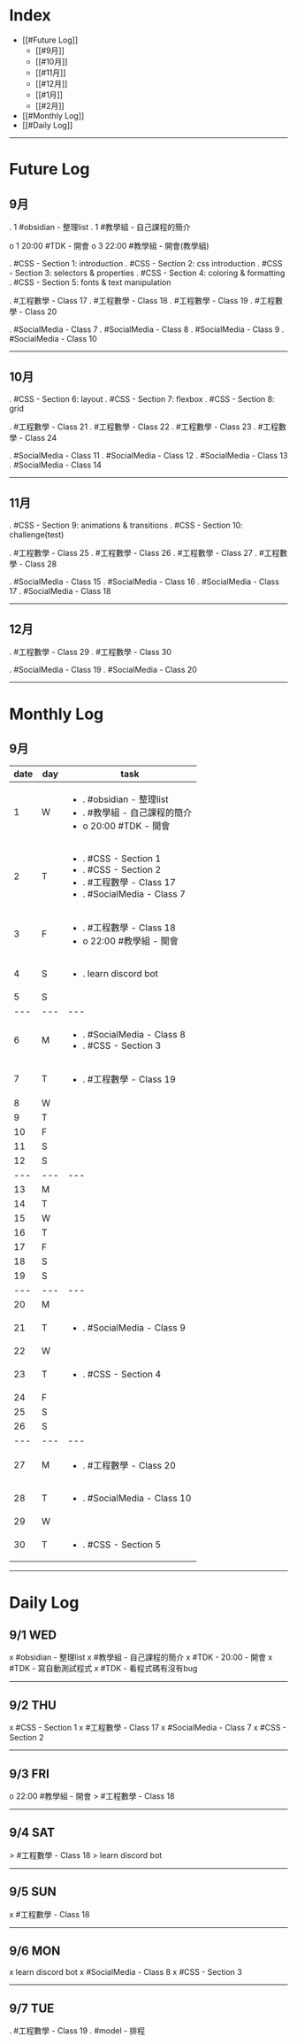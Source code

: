 # Index

- [[#Future Log]]
  - [[#9月]]
  - [[#10月]]
  - [[#11月]]
  - [[#12月]]
  - [[#1月]]
  - [[#2月]]
- [[#Monthly Log]]
- [[#Daily Log]]

---

# Future Log

## 9月

. 1 #obsidian - 整理list
. 1 #教學組 - 自己課程的簡介

o 1 20:00 #TDK - 開會
o 3 22:00 #教學組 - 開會(教學組)

. #CSS - Section 1: introduction
. #CSS - Section 2: css introduction
. #CSS - Section 3: selectors & properties
. #CSS - Section 4: coloring & formatting
. #CSS - Section 5: fonts & text manipulation

. #工程數學 - Class 17
. #工程數學 - Class 18
. #工程數學 - Class 19
. #工程數學 - Class 20

. #SocialMedia - Class 7
. #SocialMedia - Class 8
. #SocialMedia - Class 9
. #SocialMedia - Class 10

---

## 10月

. #CSS - Section 6: layout
. #CSS - Section 7: flexbox
. #CSS - Section 8: grid

. #工程數學 - Class 21
. #工程數學 - Class 22
. #工程數學 - Class 23
. #工程數學 - Class 24

. #SocialMedia - Class 11
. #SocialMedia - Class 12
. #SocialMedia - Class 13
. #SocialMedia - Class 14

---

## 11月

. #CSS - Section 9: animations & transitions
. #CSS - Section 10: challenge(test)

. #工程數學 - Class 25
. #工程數學 - Class 26
. #工程數學 - Class 27
. #工程數學 - Class 28

. #SocialMedia - Class 15
. #SocialMedia - Class 16
. #SocialMedia - Class 17
. #SocialMedia - Class 18

---

## 12月

. #工程數學 - Class 29
. #工程數學 - Class 30

. #SocialMedia - Class 19
. #SocialMedia - Class 20

---

# Monthly Log

## 9月

| date | day | task                                                                                                                                |
| ---- | --- | ----------------------------------------------------------------------------------------------------------------------------------- |
| 1    | W   | <ul><li> . #obsidian - 整理list</li><li> . #教學組 - 自己課程的簡介</li><li> o 20:00 #TDK - 開會</li></ul>                          |
| 2    | T   | <ul><li> . #CSS - Section 1</li><li> . #CSS - Section 2</li><li> . #工程數學 - Class 17</li><li> . #SocialMedia - Class 7</li></ul> |
| 3    | F   | <ul><li> . #工程數學 - Class 18</li><li> o 22:00 #教學組 - 開會</li></ul>                                                           |
| 4    | S   | <ul><li> . learn discord bot</li></ul>                                                                                              |
| 5    | S   |                                                                                                                                     |
| ---  | --- | ---                                                                                                                                 |
| 6    | M   | <ul><li> . #SocialMedia - Class 8</li><li> . #CSS - Section 3</li></ul>                                                             |
| 7    | T   | <ul><li> . #工程數學 - Class 19</li></ul>                                                                                           |
| 8    | W   |                                                                                                                                     |
| 9    | T   |                                                                                                                                     |
| 10   | F   |                                                                                                                                     |
| 11   | S   |                                                                                                                                     |
| 12   | S   |                                                                                                                                     |
| ---  | --- | ---                                                                                                                                 |
| 13   | M   |                                                                                                                                     |
| 14   | T   |                                                                                                                                     |
| 15   | W   |                                                                                                                                     |
| 16   | T   |                                                                                                                                     |
| 17   | F   |                                                                                                                                     |
| 18   | S   |                                                                                                                                     |
| 19   | S   |                                                                                                                                     |
| ---  | --- | ---                                                                                                                                 |
| 20   | M   |                                                                                                                                     |
| 21   | T   | <ul><li> . #SocialMedia - Class 9</li></ul>                                                                                         |
| 22   | W   |                                                                                                                                     |
| 23   | T   | <ul><li> . #CSS - Section 4</li></ul>                                                                                               |
| 24   | F   |                                                                                                                                     |
| 25   | S   |                                                                                                                                     |
| 26   | S   |                                                                                                                                     |
| ---  | --- | ---                                                                                                                                 |
| 27   | M   | <ul><li> . #工程數學 - Class 20</li></ul>                                                                                           |
| 28   | T   | <ul><li> . #SocialMedia - Class 10</li></ul>                                                                                        |
| 29   | W   |                                                                                                                                     |
| 30   | T   | <ul><li> . #CSS - Section 5</li></ul>                                                                                               |

---

# Daily Log

## 9/1 WED

x #obsidian - 整理list
x #教學組 - 自己課程的簡介
x #TDK - 20:00 - 開會
x #TDK - 寫自動測試程式
x #TDK - 看程式碼有沒有bug

---

## 9/2 THU

x #CSS - Section 1
x #工程數學 - Class 17
x #SocialMedia - Class 7
x #CSS - Section 2

---

## 9/3 FRI

o 22:00 #教學組 - 開會
\> #工程數學 - Class 18

---

## 9/4 SAT

\> #工程數學 - Class 18
\> learn discord bot

---

## 9/5 SUN

x #工程數學 - Class 18

---

## 9/6 MON

x learn discord bot
x #SocialMedia - Class 8
x #CSS - Section 3

---

## 9/7 TUE

. #工程數學 - Class 19
. #model - 排程